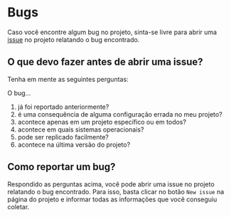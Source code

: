 # Bugs

Caso você encontre algum bug no projeto, sinta-se livre para abrir uma [issue](https://github.com/AgtecPalmas/AgtecCore/issues) no projeto relatando o bug encontrado.

## O que devo fazer antes de abrir uma issue?

Tenha em mente as seguintes perguntas:

O bug...

1. já foi reportado anteriormente?
2. é uma consequência de alguma configuração errada no meu projeto?
3. acontece apenas em um projeto específico ou em todos?
4. acontece em quais sistemas operacionais?
5. pode ser replicado facilmente?
6. acontece na última versão do projeto?

## Como reportar um bug?

Respondido as perguntas acima, você pode abrir uma issue no projeto relatando o bug encontrado. Para isso, basta clicar no botão `New issue` na página do projeto e informar todas as informações que você conseguiu coletar.
